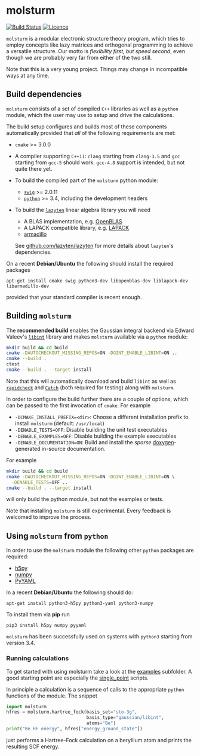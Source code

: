 # molsturm
[![Build Status](https://travis-ci.org/molsturm/molsturm.svg?branch=master)](https://travis-ci.org/molsturm/molsturm)
[![Licence](https://img.shields.io/github/license/molsturm/molsturm.svg)](LICENCE)

``molsturm`` is a modular electronic structure theory program,
which tries to employ concepts like lazy matrices and orthogonal programming
to achieve a versatile structure.
Our motto is *flexibility first, but speed second*, even though we are probably very far
from either of the two still.

Note that this is a very young project.
Things may change in incompatible ways at any time.

## Build dependencies
``molsturm`` consists of a set of compiled ``C++`` libraries
as well as a ``python`` module, which the user may use to setup and drive the calculations.

The build setup configures and builds most of these components automatically
provided that *all* of the following requirements are met:
- ``cmake`` >= 3.0.0
- A compiler supporting ``C++11``: ``clang`` starting from `clang-3.5` and `gcc` starting
  from `gcc-5` should work.
  `gcc-4.8` support is intended, but not quite there yet.
- To build the compiled part of the ``molsturm`` python module:
	- [``swig``](http://swig.org/) >= 2.0.11
	- [``python``](https://www.python.org/) >= 3.4, including the development headers
- To build the [``lazyten``](https://lazyten.org) linear algebra library
  you will need
	- A BLAS implementation, e.g. [OpenBLAS](https://github.com/xianyi/OpenBLAS/)
	- A LAPACK compatible library, e.g. [LAPACK](http://netlib.org/lapack)
	- [armadillo](http://arma.sourceforge.net/)

  See [github.com/lazyten/lazyten](https://github.com/lazyten/lazyten/blob/master/README.md)
  for more details about ``lazyten``'s dependencies.

On a recent **Debian/Ubuntu** the following should install the required packages
```
apt-get install cmake swig python3-dev libopenblas-dev liblapack-dev libarmadillo-dev
```
provided that your standard compiler is recent enough.

## Building ``molsturm``
The **recommended build** enables the Gaussian integral backend
via Edward Valeev's [``libint``](https://github.com/evaleev/libint) library
and makes ``molsturm`` available via a `python` module:
```sh
mkdir build && cd build
cmake -DAUTOCHECKOUT_MISSING_REPOS=ON -DGINT_ENABLE_LIBINT=ON ..
cmake --build .
ctest
cmake --build . --target install
```
Note that this will automatically download and build ``libint`` as well as
[``rapidcheck``](https://github.com/emil-e/rapidcheck) and
[``Catch``](https://github.com/philsquared/Catch/)
(both required for testing) along with ``molsturm``.

In order to configure the build further there are a couple of options,
which can be passed to the first invocation of `cmake`. For example
- `-DCMAKE_INSTALL_PREFIX=<dir>`: Choose a different installation prefix to
  install ``molsturm`` (default: ``/usr/local``)
- `-DENABLE_TESTS=OFF`: Disable building the unit test executables
- `-DENABLE_EXAMPLES=OFF`: Disable building the example executables
- `-DENABLE_DOCUMENTATION=ON`: Build and install the *sparse*
  [doxygen](http://www.stack.nl/~dimitri/doxygen/index.html)-generated
  in-source documentation.

For example
```sh
mkdir build && cd build
cmake -DAUTOCHECKOUT_MISSING_REPOS=ON -DGINT_ENABLE_LIBINT=ON \
  -DENABLE_TESTS=OFF ..
cmake --build . --target install
```
will only build the python module, but not the examples or tests.

Note that installing `molsturm` is still experimental.
Every feedback is welcomed to improve the process.

## Using `molsturm` from `python`
In order to use the `molsturm` module the following other `python`
packages are required:
- [h5py](https://pypi.python.org/pypi/h5py)
- [numpy](https://pypi.python.org/pypi/numpy)
- [PyYAML](https://pypi.python.org/pypi/PyYAML)

In a recent **Debian/Ubuntu** the following should do:
```
apt-get install python3-h5py python3-yaml python3-numpy
```

To install them via **pip** run
```
pip3 install h5py numpy pyyaml
```

`molsturm` has been successfully used on systems with
`python3` starting from version 3.4.

### Running calculations
To get started with using molsturm take a look at the [examples](examples/)
subfolder. A good starting point are especially the [single_point](examples/single_point)
scripts.

In principle a calculation is a sequence of calls to the
appropriate `python` functions of the module.
The snippet
```python
import molsturm
hfres = molsturm.hartree_fock(basis_set="sto-3g",
                              basis_type="gaussian/libint",
                              atoms="Be")
print("Be HF energy", hfres["energy_ground_state"])
```
just performs a Hartree-Fock calculation on a beryllium atom and
prints the resulting SCF energy.
